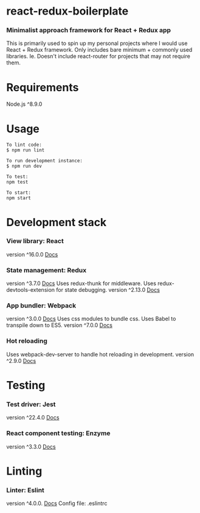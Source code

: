 # react-redux-boilerplate
### Minimalist approach framework for React + Redux app
This is primarily used to spin up my personal projects where I would use React + Redux framework.
Only includes bare minimum + commonly used libraries. Ie. Doesn't include react-router for projects
that may not require them. 

# Requirements
Node.js ^8.9.0

# Usage
```
To lint code:
$ npm run lint

To run development instance:
$ npm run dev

To test:
npm test

To start:
npm start
```

# Development stack
### View library: React
version ^16.0.0 [Docs](https://reactjs.org/docs)
### State management: Redux
version ^3.7.0 [Docs](https://redux.js.org/api-reference)
Uses redux-thunk for middleware.
Uses redux-devtools-extension for state debugging. version ^2.13.0 [Docs](https://github.com/zalmoxisus/redux-devtools-extension)
### App bundler: Webpack
version ^3.0.0 [Docs](https://webpack.js.org/api/)
Uses css modules to bundle css.
Uses Babel to transpile down to ES5. version ^7.0.0 [Docs](https://babeljs.io/)
### Hot reloading
Uses webpack-dev-server to handle hot reloading in development. version ^2.9.0 [Docs](https://github.com/webpack/webpack-dev-server)

# Testing
### Test driver: Jest
version ^22.4.0 [Docs](https://facebook.github.io/jest/)
### React component testing: Enzyme
version ^3.3.0 [Docs](http://airbnb.io/enzyme/docs/api/)

# Linting
### Linter: Eslint
version ^4.0.0. [Docs](https://eslint.org/)
Config file: .eslintrc